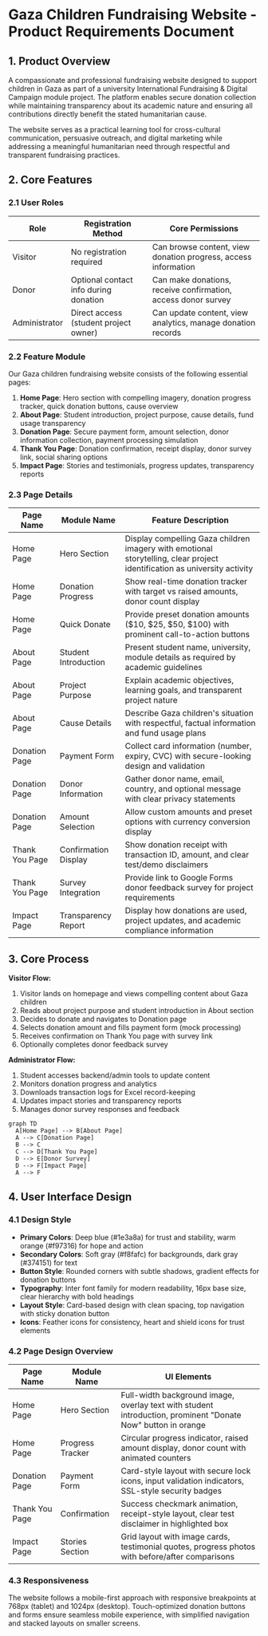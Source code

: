 # Gaza Children Fundraising Website - Product Requirements Document

## 1. Product Overview

A compassionate and professional fundraising website designed to support children in Gaza as part of a university International Fundraising & Digital Campaign module project. The platform enables secure donation collection while maintaining transparency about its academic nature and ensuring all contributions directly benefit the stated humanitarian cause.

The website serves as a practical learning tool for cross-cultural communication, persuasive outreach, and digital marketing while addressing a meaningful humanitarian need through respectful and transparent fundraising practices.

## 2. Core Features

### 2.1 User Roles

| Role | Registration Method | Core Permissions |
|------|---------------------|------------------|
| Visitor | No registration required | Can browse content, view donation progress, access information |
| Donor | Optional contact info during donation | Can make donations, receive confirmation, access donor survey |
| Administrator | Direct access (student project owner) | Can update content, view analytics, manage donation records |

### 2.2 Feature Module

Our Gaza children fundraising website consists of the following essential pages:

1. **Home Page**: Hero section with compelling imagery, donation progress tracker, quick donation buttons, cause overview
2. **About Page**: Student introduction, project purpose, cause details, fund usage transparency
3. **Donation Page**: Secure payment form, amount selection, donor information collection, payment processing simulation
4. **Thank You Page**: Donation confirmation, receipt display, donor survey link, social sharing options
5. **Impact Page**: Stories and testimonials, progress updates, transparency reports

### 2.3 Page Details

| Page Name | Module Name | Feature Description |
|-----------|-------------|---------------------|
| Home Page | Hero Section | Display compelling Gaza children imagery with emotional storytelling, clear project identification as university activity |
| Home Page | Donation Progress | Show real-time donation tracker with target vs raised amounts, donor count display |
| Home Page | Quick Donate | Provide preset donation amounts ($10, $25, $50, $100) with prominent call-to-action buttons |
| About Page | Student Introduction | Present student name, university, module details as required by academic guidelines |
| About Page | Project Purpose | Explain academic objectives, learning goals, and transparent project nature |
| About Page | Cause Details | Describe Gaza children's situation with respectful, factual information and fund usage plans |
| Donation Page | Payment Form | Collect card information (number, expiry, CVC) with secure-looking design and validation |
| Donation Page | Donor Information | Gather donor name, email, country, and optional message with clear privacy statements |
| Donation Page | Amount Selection | Allow custom amounts and preset options with currency conversion display |
| Thank You Page | Confirmation Display | Show donation receipt with transaction ID, amount, and clear test/demo disclaimers |
| Thank You Page | Survey Integration | Provide link to Google Forms donor feedback survey for project requirements |
| Impact Page | Transparency Report | Display how donations are used, project updates, and academic compliance information |

## 3. Core Process

**Visitor Flow:**
1. Visitor lands on homepage and views compelling content about Gaza children
2. Reads about project purpose and student introduction in About section
3. Decides to donate and navigates to Donation page
4. Selects donation amount and fills payment form (mock processing)
5. Receives confirmation on Thank You page with survey link
6. Optionally completes donor feedback survey

**Administrator Flow:**
1. Student accesses backend/admin tools to update content
2. Monitors donation progress and analytics
3. Downloads transaction logs for Excel record-keeping
4. Updates impact stories and transparency reports
5. Manages donor survey responses and feedback

```mermaid
graph TD
  A[Home Page] --> B[About Page]
  A --> C[Donation Page]
  B --> C
  C --> D[Thank You Page]
  D --> E[Donor Survey]
  D --> F[Impact Page]
  A --> F
```

## 4. User Interface Design

### 4.1 Design Style

- **Primary Colors**: Deep blue (#1e3a8a) for trust and stability, warm orange (#f97316) for hope and action
- **Secondary Colors**: Soft gray (#f8fafc) for backgrounds, dark gray (#374151) for text
- **Button Style**: Rounded corners with subtle shadows, gradient effects for donation buttons
- **Typography**: Inter font family for modern readability, 16px base size, clear hierarchy with bold headings
- **Layout Style**: Card-based design with clean spacing, top navigation with sticky donation button
- **Icons**: Feather icons for consistency, heart and shield icons for trust elements

### 4.2 Page Design Overview

| Page Name | Module Name | UI Elements |
|-----------|-------------|-------------|
| Home Page | Hero Section | Full-width background image, overlay text with student introduction, prominent "Donate Now" button in orange |
| Home Page | Progress Tracker | Circular progress indicator, raised amount display, donor count with animated counters |
| Donation Page | Payment Form | Card-style layout with secure lock icons, input validation indicators, SSL-style security badges |
| Thank You Page | Confirmation | Success checkmark animation, receipt-style layout, clear test disclaimer in highlighted box |
| Impact Page | Stories Section | Grid layout with image cards, testimonial quotes, progress photos with before/after comparisons |

### 4.3 Responsiveness

The website follows a mobile-first approach with responsive breakpoints at 768px (tablet) and 1024px (desktop). Touch-optimized donation buttons and forms ensure seamless mobile experience, with simplified navigation and stacked layouts on smaller screens.
